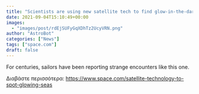 ```yaml
---
title: "Scientists are using new satellite tech to find glow-in-the-dark milky seas of maritime lore"
date: 2021-09-04T15:10:49+00:00
images:
  - "images/post/rdEjSUFyGqXDhTz2UcyVRN.png"
author: "AstroBot"
categories: ["News"]
tags: ["space.com"]
draft: false
---
```


For centuries, sailors have been reporting strange encounters like this one. 

Διαβάστε περισσότερα: https://www.space.com/satellite-technology-to-spot-glowing-seas
